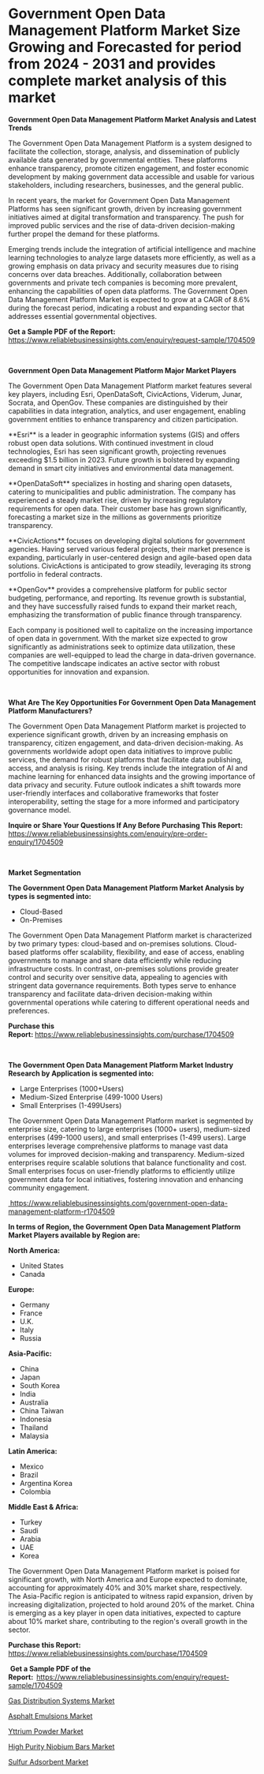 <p><h1>Government Open Data Management Platform Market Size Growing and Forecasted for period from 2024 - 2031 and provides complete market analysis of this market</h1></p><p><strong>Government Open Data Management Platform Market Analysis and Latest Trends</strong></p>
<p><p>The Government Open Data Management Platform is a system designed to facilitate the collection, storage, analysis, and dissemination of publicly available data generated by governmental entities. These platforms enhance transparency, promote citizen engagement, and foster economic development by making government data accessible and usable for various stakeholders, including researchers, businesses, and the general public. </p><p>In recent years, the market for Government Open Data Management Platforms has seen significant growth, driven by increasing government initiatives aimed at digital transformation and transparency. The push for improved public services and the rise of data-driven decision-making further propel the demand for these platforms. </p><p>Emerging trends include the integration of artificial intelligence and machine learning technologies to analyze large datasets more efficiently, as well as a growing emphasis on data privacy and security measures due to rising concerns over data breaches. Additionally, collaboration between governments and private tech companies is becoming more prevalent, enhancing the capabilities of open data platforms. The Government Open Data Management Platform Market is expected to grow at a CAGR of 8.6% during the forecast period, indicating a robust and expanding sector that addresses essential governmental objectives.</p></p>
<p><strong>Get a Sample PDF of the Report:&nbsp;</strong> <a href="https://www.reliablebusinessinsights.com/enquiry/request-sample/1704509?utm_campaign=60&utm_medium=2&utm_source=Github&utm_content=ia&utm_term=21102024&utm_id=government-open-data-management-platform">https://www.reliablebusinessinsights.com/enquiry/request-sample/1704509</a></p>
<p>&nbsp;</p>
<p><strong>Government Open Data Management Platform Major Market Players</strong></p>
<p><p>The Government Open Data Management Platform market features several key players, including Esri, OpenDataSoft, CivicActions, Viderum, Junar, Socrata, and OpenGov. These companies are distinguished by their capabilities in data integration, analytics, and user engagement, enabling government entities to enhance transparency and citizen participation.</p><p>**Esri** is a leader in geographic information systems (GIS) and offers robust open data solutions. With continued investment in cloud technologies, Esri has seen significant growth, projecting revenues exceeding $1.5 billion in 2023. Future growth is bolstered by expanding demand in smart city initiatives and environmental data management.</p><p>**OpenDataSoft** specializes in hosting and sharing open datasets, catering to municipalities and public administration. The company has experienced a steady market rise, driven by increasing regulatory requirements for open data. Their customer base has grown significantly, forecasting a market size in the millions as governments prioritize transparency.</p><p>**CivicActions** focuses on developing digital solutions for government agencies. Having served various federal projects, their market presence is expanding, particularly in user-centered design and agile-based open data solutions. CivicActions is anticipated to grow steadily, leveraging its strong portfolio in federal contracts.</p><p>**OpenGov** provides a comprehensive platform for public sector budgeting, performance, and reporting. Its revenue growth is substantial, and they have successfully raised funds to expand their market reach, emphasizing the transformation of public finance through transparency.</p><p>Each company is positioned well to capitalize on the increasing importance of open data in government. With the market size expected to grow significantly as administrations seek to optimize data utilization, these companies are well-equipped to lead the charge in data-driven governance. The competitive landscape indicates an active sector with robust opportunities for innovation and expansion.</p></p>
<p>&nbsp;</p>
<p><strong>What Are The Key Opportunities For Government Open Data Management Platform Manufacturers?</strong></p>
<p><p>The Government Open Data Management Platform market is projected to experience significant growth, driven by an increasing emphasis on transparency, citizen engagement, and data-driven decision-making. As governments worldwide adopt open data initiatives to improve public services, the demand for robust platforms that facilitate data publishing, access, and analysis is rising. Key trends include the integration of AI and machine learning for enhanced data insights and the growing importance of data privacy and security. Future outlook indicates a shift towards more user-friendly interfaces and collaborative frameworks that foster interoperability, setting the stage for a more informed and participatory governance model.</p></p>
<p><strong>Inquire or Share Your Questions If Any Before Purchasing This Report:</strong> <a href="https://www.reliablebusinessinsights.com/enquiry/pre-order-enquiry/1704509?utm_campaign=60&utm_medium=2&utm_source=Github&utm_content=ia&utm_term=21102024&utm_id=government-open-data-management-platform">https://www.reliablebusinessinsights.com/enquiry/pre-order-enquiry/1704509</a></p>
<p>&nbsp;</p>
<p><strong>Market Segmentation</strong></p>
<p><strong>The Government Open Data Management Platform Market Analysis by types is segmented into:</strong></p>
<p><ul><li>Cloud-Based</li><li>On-Premises</li></ul></p>
<p><p>The Government Open Data Management Platform market is characterized by two primary types: cloud-based and on-premises solutions. Cloud-based platforms offer scalability, flexibility, and ease of access, enabling governments to manage and share data efficiently while reducing infrastructure costs. In contrast, on-premises solutions provide greater control and security over sensitive data, appealing to agencies with stringent data governance requirements. Both types serve to enhance transparency and facilitate data-driven decision-making within governmental operations while catering to different operational needs and preferences.</p></p>
<p><strong>Purchase this Report:&nbsp;</strong><a href="https://www.reliablebusinessinsights.com/purchase/1704509?utm_campaign=60&utm_medium=2&utm_source=Github&utm_content=ia&utm_term=21102024&utm_id=government-open-data-management-platform">https://www.reliablebusinessinsights.com/purchase/1704509</a></p>
<p>&nbsp;</p>
<p><strong>The Government Open Data Management Platform Market Industry Research by Application is segmented into:</strong></p>
<p><ul><li>Large Enterprises (1000+Users)</li><li>Medium-Sized Enterprise (499-1000 Users)</li><li>Small Enterprises (1-499Users)</li></ul></p>
<p><p>The Government Open Data Management Platform market is segmented by enterprise size, catering to large enterprises (1000+ users), medium-sized enterprises (499-1000 users), and small enterprises (1-499 users). Large enterprises leverage comprehensive platforms to manage vast data volumes for improved decision-making and transparency. Medium-sized enterprises require scalable solutions that balance functionality and cost. Small enterprises focus on user-friendly platforms to efficiently utilize government data for local initiatives, fostering innovation and enhancing community engagement.</p></p>
<p><a href="https://www.reliablebusinessinsights.com/government-open-data-management-platform-r1704509?utm_campaign=60&utm_medium=2&utm_source=Github&utm_content=ia&utm_term=21102024&utm_id=government-open-data-management-platform">&nbsp;https://www.reliablebusinessinsights.com/government-open-data-management-platform-r1704509</a></p>
<p><strong>In terms of Region, the Government Open Data Management Platform Market Players available by Region are:</strong></p>
<p>
    <p> <strong> North America: </strong>
        <ul>
            <li>United States</li>
            <li>Canada</li>
        </ul>
        </p> 
    <p> <strong> Europe: </strong>
        <ul>
            <li>Germany</li>
            <li>France</li>
            <li>U.K.</li>
            <li>Italy</li>
            <li>Russia</li>
        </ul>
        </p> 
    <p> <strong> Asia-Pacific: </strong>
        <ul>
            <li>China</li>
            <li>Japan</li>
            <li>South Korea</li>
            <li>India</li>
            <li>Australia</li>
            <li>China Taiwan</li>
            <li>Indonesia</li>
            <li>Thailand</li>
            <li>Malaysia</li>
        </ul>
        </p> 
    <p> <strong> Latin America: </strong>
        <ul>
            <li>Mexico</li>
            <li>Brazil</li>
            <li>Argentina Korea</li>
            <li>Colombia</li>
        </ul>
        </p> 
    <p> <strong> Middle East & Africa: </strong>
        <ul>
            <li>Turkey</li>
            <li>Saudi</li>
            <li>Arabia</li>
            <li>UAE</li>
            <li>Korea</li>
        </ul>
    </p>
    </p>
<p><p>The Government Open Data Management Platform market is poised for significant growth, with North America and Europe expected to dominate, accounting for approximately 40% and 30% market share, respectively. The Asia-Pacific region is anticipated to witness rapid expansion, driven by increasing digitalization, projected to hold around 20% of the market. China is emerging as a key player in open data initiatives, expected to capture about 10% market share, contributing to the region's overall growth in the sector.</p></p>
<p><strong>Purchase this Report: </strong><a href="https://www.reliablebusinessinsights.com/purchase/1704509?utm_campaign=60&utm_medium=2&utm_source=Github&utm_content=ia&utm_term=21102024&utm_id=government-open-data-management-platform">https://www.reliablebusinessinsights.com/purchase/1704509</a></p>
<p>&nbsp;<strong>Get a Sample PDF of the Report:&nbsp;&nbsp;</strong><a href="https://www.reliablebusinessinsights.com/enquiry/request-sample/1704509?utm_campaign=60&utm_medium=2&utm_source=Github&utm_content=ia&utm_term=21102024&utm_id=government-open-data-management-platform">https://www.reliablebusinessinsights.com/enquiry/request-sample/1704509</a></p>
<p><strong></strong></p>
<p><p><a href="https://issuu.com/reportprime-2/docs/gas-distribution-systems-market-siz_7b1bd4ebaab03c?utm_campaign=60&utm_medium=2&utm_source=Github&utm_content=ia&utm_term=21102024&utm_id=government-open-data-management-platform">Gas Distribution Systems Market</a></p><p><a href="https://www.linkedin.com/pulse/asphalt-emulsions-market-segmentation-in-depth-analysis-arterial-vm5ze?utm_campaign=60&utm_medium=2&utm_source=Github&utm_content=ia&utm_term=21102024&utm_id=government-open-data-management-platform">Asphalt Emulsions Market</a></p><p><a href="https://github.com/diedrer4btm/Market-Research-Report-List-1/blob/main/yttrium-powder-market.md?utm_campaign=60&utm_medium=2&utm_source=Github&utm_content=ia&utm_term=21102024&utm_id=government-open-data-management-platform">Yttrium Powder Market</a></p><p><a href="https://github.com/tenoreduwagley4rt/Market-Research-Report-List-1/blob/main/high-purity-niobium-bars-market.md?utm_campaign=60&utm_medium=2&utm_source=Github&utm_content=ia&utm_term=21102024&utm_id=government-open-data-management-platform">High Purity Niobium Bars Market</a></p><p><a href="https://www.linkedin.com/pulse/competitive-intelligence-sulfur-adsorbent-market-key-players-8grme?utm_campaign=60&utm_medium=2&utm_source=Github&utm_content=ia&utm_term=21102024&utm_id=government-open-data-management-platform">Sulfur Adsorbent Market</a></p></p>